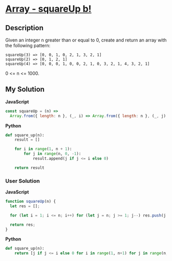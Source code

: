 # [Array - squareUp b!](https://www.codewars.com/kata/5a8bcd980025e99381000099)

## Description

Given an integer n greater than or equal to 0, create and return an array with the following pattern:

```
squareUp(3) => [0, 0, 1, 0, 2, 1, 3, 2, 1]
squareUp(2) => [0, 1, 2, 1]
squareUp(4) => [0, 0, 0, 1, 0, 0, 2, 1, 0, 3, 2, 1, 4, 3, 2, 1]
```

0 <= n <= 1000.

## My Solution

**JavaScript**

```js
const squareUp = (n) =>
  Array.from({ length: n }, (_, i) => Array.from({ length: n }, (_, j) => (n - i - 2 < j ? n - j : 0))).flat();
```

**Python**

```py
def square_up(n):
    result = []

    for i in range(1, n + 1):
        for j in range(n, 0, -1):
            result.append(j if j <= i else 0)

    return result
```

### User Solution

**JavaScript**

```js
function squareUp(n) {
  let res = [];

  for (let i = 1; i <= n; i++) for (let j = n; j >= 1; j--) res.push(j <= i ? j : 0);

  return res;
}
```

**Python**

```py
def square_up(n):
    return [j if j <= i else 0 for i in range(1, n+1) for j in range(n, 0, -1)]
```
